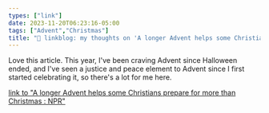 ```yaml
---
types: ["link"]
date: 2023-11-20T06:23:16-05:00
tags: ["Advent","Christmas"]
title: "🔗 linkblog: my thoughts on 'A longer Advent helps some Christians prepare for more than Christmas : NPR'"
---
```

Love this article. This year, I've been craving Advent since Halloween ended, and I've seen a justice and peace element to Advent since I first started celebrating it, so there's a lot for me here.

[link to "A longer Advent helps some Christians prepare for more than Christmas : NPR"](https://www.npr.org/2023/11/20/1213555198/longer-advent-helps-christians-prepare-more-than-christmas)
